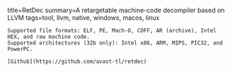 title=RetDec
summary=A retargetable machine-code decompiler based on LLVM
tags=tool, llvm, native, windows, macos, linux
~~~~~~
Supported file formats: ELF, PE, Mach-O, COFF, AR (archive), Intel HEX, and raw machine code.
Supported architectures (32b only): Intel x86, ARM, MIPS, PIC32, and PowerPC.

[Github](https://github.com/avast-tl/retdec)

